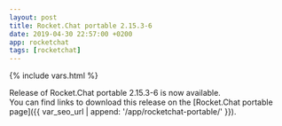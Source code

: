 ```yaml
---
layout: post
title: Rocket.Chat portable 2.15.3-6
date: 2019-04-30 22:57:00 +0200
app: rocketchat
tags: [rocketchat]
---
```

{% include vars.html %}

Release of Rocket.Chat portable 2.15.3-6 is now available.<br />
You can find links to download this release on the [Rocket.Chat portable page]({{ var_seo_url | append: '/app/rocketchat-portable/' }}).